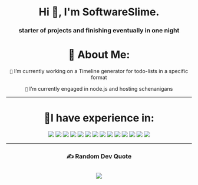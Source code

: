 <h1 align="center">Hi 👋, I'm SoftwareSlime. </h1>
<h3 align="center">starter of projects and finishing eventually in one night</h3>

<div align="center">
  
# 💫 About Me:
`🔭` I’m currently working on a Timeline generator for todo-lists in a specific format

`🌱` I’m currently engaged in node.js and hosting schenanigans 

<div align="center">

----

<!--<details open>-->
# 🔧I have experience in:
<p>

<p align="center">
<img src="https://img.shields.io/badge/Node.JS-black?style=for-the-badge&logo=node.js" />
<img src="https://img.shields.io/badge/-HTML5-black?style=for-the-badge&logo=HTML5" />
<img src="https://img.shields.io/badge/CSS-black?style=for-the-badge&logo=css3&logoColor=1572B6" />
<img src="https://img.shields.io/badge/C++-black?style=for-the-badge&logo=c&logoColor=5c6bc0" />
<img src="https://img.shields.io/badge/Javascript-black?style=for-the-badge&logo=javascript" />
<img src="https://img.shields.io/badge/React-black?style=for-the-badge&logo=react" />
<img src="https://img.shields.io/badge/Github-black?style=for-the-badge&logo=Github" />
<img src="https://img.shields.io/badge/Jetbrains-black?style=for-the-badge&logo=Jetbrains" />
<img src="https://img.shields.io/badge/Visual%20Studio%20Code-black?style=for-the-badge&logo=visual-studio-code&logoColor=007ACC" />
<img src="https://img.shields.io/badge/MongoDB-black?style=for-the-badge&logo=Mongodb" />
<img src="https://img.shields.io/badge/Photoshop-black?style=for-the-badge&logo=Adobe%20Photoshop" />
<img src="https://img.shields.io/badge/Windows-black?style=for-the-badge&logo=Windows" />
<img src="https://img.shields.io/badge/Arduino-black?style=for-the-badge&logo=Arduino" />
<img src="https://img.shields.io/badge/Figma-black?style=for-the-badge&logo=Figma" />
</p>
</details>

---
### ✍️ Random Dev Quote
![](https://quotes-github-readme.vercel.app/api?type=horizontal&theme=radical)
---

</div>

<!---
SoftwareSlime/SoftwareSlime is a ✨ special ✨ repository because its `README.md` (this file) appears on your GitHub profile.
You can click the Preview link to take a look at your changes.
--->
